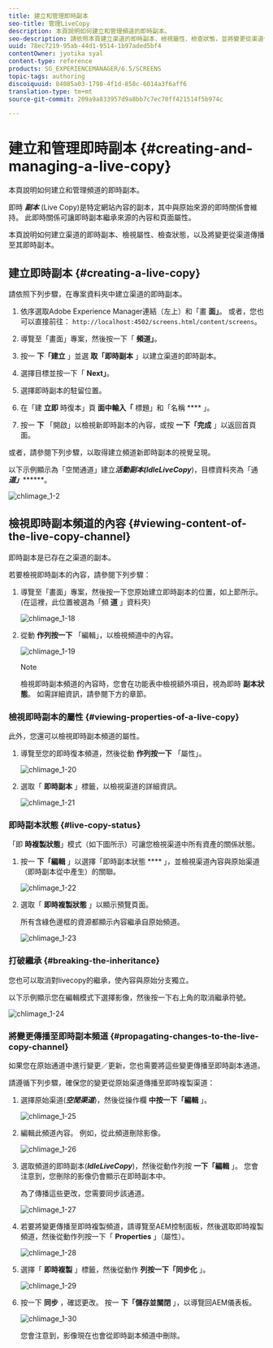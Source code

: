 ```yaml
---
title: 建立和管理即時副本
seo-title: 管理LiveCopy
description: 本頁說明如何建立和管理頻道的即時副本。
seo-description: 請依照本頁建立渠道的即時副本、檢視屬性、檢查狀態，並將變更從渠道傳播至其即時副本。
uuid: 78ec7219-95ab-44d1-9514-1b97aded5bf4
contentOwner: jyotika syal
content-type: reference
products: SG_EXPERIENCEMANAGER/6.5/SCREENS
topic-tags: authoring
discoiquuid: 84085a03-1798-4f1d-858c-6014a3f6aff6
translation-type: tm+mt
source-git-commit: 209a9a833957d9a8bb7c7ec70ff421514f5b974c

---
```



# 建立和管理即時副本 {#creating-and-managing-a-live-copy}

本頁說明如何建立和管理頻道的即時副本。

即時 ***副本*** (Live Copy)是特定網站內容的副本，其中與原始來源的即時關係會維持。 此即時關係可讓即時副本繼承來源的內容和頁面屬性。

本頁說明如何建立渠道的即時副本、檢視屬性、檢查狀態，以及將變更從渠道傳播至其即時副本。


## 建立即時副本 {#creating-a-live-copy}

請依照下列步驟，在專案資料夾中建立渠道的即時副本。

1. 依序選取Adobe Experience Manager連結（左上）和「畫 **面」**。 或者，您也可以直接前往： `http://localhost:4502/screens.html/content/screens`。

1. 導覽至「畫面」專案，然後按一下「 **頻道」**。
1. 按一 **下「建立** 」並選 **取「即時副本** 」以建立渠道的即時副本。

1. 選擇目標並按一下「 **Next」**。
1. 選擇即時副本的駐留位置。
1. 在「建 **立即** 時復本」頁 **面中輸入「** 標題」和「名稱 **** 」。

1. 按一 **下** 「開啟」以檢視新即時副本的內容，或按 **一下「完成** 」以返回首頁面。

或者，請參閱下列步驟，以取得建立頻道新即時副本的視覺呈現。

以下示例顯示為「空閒通道」建立&#x200B;***活動副本(IdleLiveCopy***)，目標資料夾為「通 ***道」*********。

![chlimage_1-2](assets/chlimage_1-2.gif)

## 檢視即時副本頻道的內容 {#viewing-content-of-the-live-copy-channel}

即時副本是已存在之渠道的副本。

若要檢視即時副本的內容，請參閱下列步驟：

1. 導覽至「畫面」專案，然後按一下您原始建立即時副本的位置，如上節所示。 (在這裡，此位置被選為「頻 **道** 」資料夾)

   ![chlimage_1-18](assets/chlimage_1-18.png)

1. 從動 **作列按一下** 「編輯」，以檢視頻道中的內容。

   ![chlimage_1-19](assets/chlimage_1-19.png)

   >[!NOTE]
   >
   >檢視即時副本頻道的內容時，您會在功能表中檢視額外項目，視為即時 **副本狀態**。 如需詳細資訊，請參閱下方的章節。

### 檢視即時副本的屬性 {#viewing-properties-of-a-live-copy}

此外，您還可以檢視即時副本頻道的屬性。

1. 導覽至您的即時復本頻道，然後從動 **作列按一下** 「屬性」。

   ![chlimage_1-20](assets/chlimage_1-20.png)

1. 選取「 **即時副本** 」標籤，以檢視渠道的詳細資訊。

   ![chlimage_1-21](assets/chlimage_1-21.png)

### 即時副本狀態 {#live-copy-status}

「即 **時複製狀態**」模式（如下圖所示）可讓您檢視渠道中所有資產的關係狀態。

1. 按一 **下「編輯** 」以選擇「即時副本狀態 **** 」，並檢視渠道內容與原始渠道（即時副本從中產生）的關聯。

   ![chlimage_1-22](assets/chlimage_1-22.png)

1. 選取「 **即時複製狀態** 」以顯示預覽頁面。

   所有含綠色邊框的資源都顯示內容繼承自原始頻道。

   ![chlimage_1-23](assets/chlimage_1-23.png)

### 打破繼承 {#breaking-the-inheritance}

您也可以取消對livecopy的繼承，使內容與原始分支獨立。

以下示例顯示您在編輯模式下選擇影像，然後按一下右上角的取消繼承符號。

![chlimage_1-24](assets/chlimage_1-24.png)

### 將變更傳播至即時副本頻道 {#propagating-changes-to-the-live-copy-channel}

如果您在原始通道中進行變更／更新，您也需要將這些變更傳播至即時副本通道。

請遵循下列步驟，確保您的變更從原始渠道傳播至即時複製渠道：

1. 選擇原始渠道(***空閒渠道***)，然後從操作欄 **中按一下「編輯** 」。

   ![chlimage_1-25](assets/chlimage_1-25.png)

1. 編輯此頻道內容。 例如，從此頻道刪除影像。

   ![chlimage_1-26](assets/chlimage_1-26.png)

1. 選取頻道的即時副本(***IdleLiveCopy***)，然後從動作列按 **一下「編輯** 」。 您會注意到，您刪除的影像仍會顯示在即時副本中。

   為了傳播這些更改，您需要同步該通道。

   ![chlimage_1-27](assets/chlimage_1-27.png)

1. 若要將變更傳播至即時複製頻道，請導覽至AEM控制面板，然後選取即時複製頻道，然後從動作列按一下「 **Properties** 」（屬性）。

   ![chlimage_1-28](assets/chlimage_1-28.png)

1. 選擇「 **即時複製** 」標籤，然後從動作 **列按一下「同步化** 」。

   ![chlimage_1-29](assets/chlimage_1-29.png)

1. 按一下 **同步** ，確認更改。 按一 **下「儲存並關閉** 」，以導覽回AEM儀表板。

   ![chlimage_1-30](assets/chlimage_1-30.png)

   您會注意到，影像現在也會從即時副本頻道中刪除。

